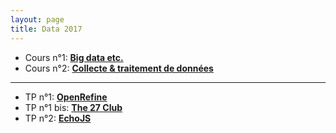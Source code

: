 ```yaml
---
layout: page
title: Data 2017
---
```


* Cours n°1: [**Big data etc.**](./1.html)
* Cours n°2: [**Collecte & traitement de données**](./2.html)

---

* TP n°1: [**OpenRefine**](./tp/openrefine.html)
* TP n°1 bis: [**The 27 Club**](./tp/27club.html)
* TP n°2: [**EchoJS**](./tp/echojs.html)
